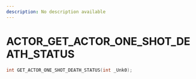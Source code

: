 ```yaml
---
description: No description available 
---
```


# ACTOR\_GET_ACTOR_ONE_SHOT_DEATH_STATUS

```cpp
int GET_ACTOR_ONE_SHOT_DEATH_STATUS(int _Unk0);
```